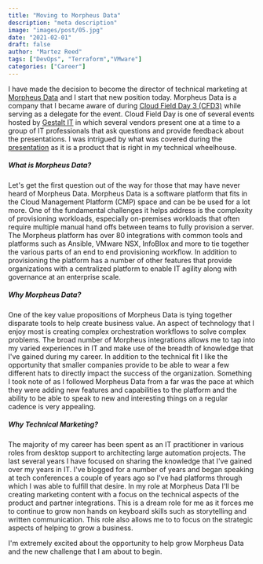 ```yaml
---
title: "Moving to Morpheus Data"
description: "meta description"
image: "images/post/05.jpg"
date: "2021-02-01"
draft: false
author: "Martez Reed"
tags: ["DevOps", "Terraform","VMware"]
categories: ["Career"]
---
```



I have made the decision to become the director of technical marketing at [Morpheus Data](https://morpheusdata.com/) and I start that new position today. Morpheus Data is a company that I became aware of during [Cloud Field Day 3 (CFD3)](https://techfieldday.com/event/cfd3/) while serving as a delegate for the event. Cloud Field Day is one of several events hosted by [Gestalt IT](https://gestaltit.com/) in which several vendors present one at a time to a group of IT professionals that ask questions and provide feedback about the presentations. I was intrigued by what was covered during the [presentation](https://techfieldday.com/appearance/morpheus-data-presents-at-cloud-field-day-3/) as it is a product that is right in my technical wheelhouse.

##### What is Morpheus Data?

Let's get the first question out of the way for those that may have never heard of Morpheus Data. Morpheus Data is a software platform that fits in the Cloud Management Platform (CMP) space and can be be used for a lot more. One of the fundamental challenges it helps address is the complexity of provisioning workloads, especially on-premises workloads that often require multiple manual hand offs between teams to fully provision a server. The Morpheus platform has over 80 integrations with common tools and platforms such as Ansible, VMware NSX, InfoBlox and more to tie together the various parts of an end to end provisioning workflow. In addition to provisioning the platform has a number of other features that provide organizations with a centralized platform to enable IT agility along with governance at an enterprise scale.

##### Why Morpheus Data?

One of the key value propositions of Morpheus Data is tying together disparate tools to help create business value. An aspect of technology that I enjoy most is creating complex orchestration workflows to solve complex problems. The broad number of Morpheus integrations allows me to tap into my varied experiences in IT and make use of the breadth of knowledge that I've gained during my career. In addition to the technical fit I like the opportunity that smaller companies provide to be able to wear a few different hats to directly impact the success of the organization. Something I took note of as I followed Morpheus Data from a far was the pace at which they were adding new features and capabilities to the platform and the ability to be able to speak to new and interesting things on a regular cadence is very appealing.

##### Why Technical Marketing?

The majority of my career has been spent as an IT practitioner in various roles from desktop support to architecting large automation projects. The last several years I have focused on sharing the knowledge that I've gained over my years in IT. I've blogged for a number of years and began speaking at tech conferences a couple of years ago so I've had platforms through which I was able to fulfill that desire. In my role at Morpheus Data I'll be creating marketing content with a focus on the technical aspects of the product and partner integrations. This is a dream role for me as it forces me to continue to grow non hands on keyboard skills such as storytelling and written communication. This role also allows me to to focus on the strategic aspects of helping to grow a business.



I'm extremely excited about the opportunity to help grow Morpheus Data and the new challenge that I am about to begin.

